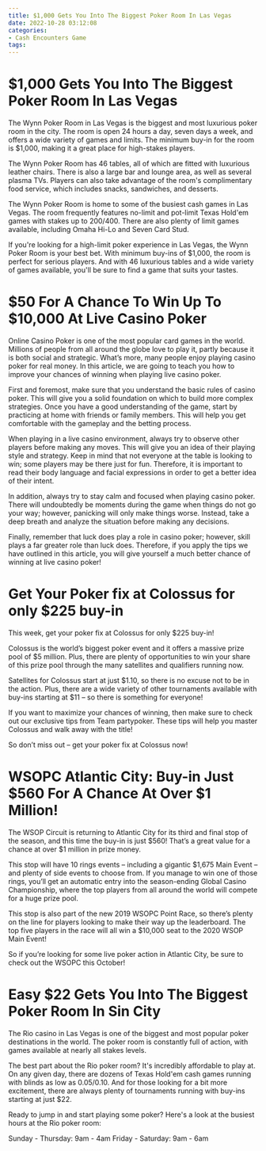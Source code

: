 ```yaml
---
title: $1,000 Gets You Into The Biggest Poker Room In Las Vegas 
date: 2022-10-28 03:12:08
categories:
- Cash Encounters Game
tags:
---
```



#  $1,000 Gets You Into The Biggest Poker Room In Las Vegas 

The Wynn Poker Room in Las Vegas is the biggest and most luxurious poker room in the city. The room is open 24 hours a day, seven days a week, and offers a wide variety of games and limits. The minimum buy-in for the room is $1,000, making it a great place for high-stakes players.

The Wynn Poker Room has 46 tables, all of which are fitted with luxurious leather chairs. There is also a large bar and lounge area, as well as several plasma TVs. Players can also take advantage of the room's complimentary food service, which includes snacks, sandwiches, and desserts.

The Wynn Poker Room is home to some of the busiest cash games in Las Vegas. The room frequently features no-limit and pot-limit Texas Hold'em games with stakes up to $200/$400. There are also plenty of limit games available, including Omaha Hi-Lo and Seven Card Stud.

If you're looking for a high-limit poker experience in Las Vegas, the Wynn Poker Room is your best bet. With minimum buy-ins of $1,000, the room is perfect for serious players. And with 46 luxurious tables and a wide variety of games available, you'll be sure to find a game that suits your tastes.

#  $50 For A Chance To Win Up To $10,000 At Live Casino Poker 

Online Casino Poker is one of the most popular card games in the world. Millions of people from all around the globe love to play it, partly because it is both social and strategic. What’s more, many people enjoy playing casino poker for real money. In this article, we are going to teach you how to improve your chances of winning when playing live casino poker.

First and foremost, make sure that you understand the basic rules of casino poker. This will give you a solid foundation on which to build more complex strategies. Once you have a good understanding of the game, start by practicing at home with friends or family members. This will help you get comfortable with the gameplay and the betting process.

When playing in a live casino environment, always try to observe other players before making any moves. This will give you an idea of their playing style and strategy. Keep in mind that not everyone at the table is looking to win; some players may be there just for fun. Therefore, it is important to read their body language and facial expressions in order to get a better idea of their intent.

In addition, always try to stay calm and focused when playing casino poker. There will undoubtedly be moments during the game when things do not go your way; however, panicking will only make things worse. Instead, take a deep breath and analyze the situation before making any decisions.

Finally, remember that luck does play a role in casino poker; however, skill plays a far greater role than luck does. Therefore, if you apply the tips we have outlined in this article, you will give yourself a much better chance of winning at live casino poker!

#  Get Your Poker fix at Colossus for only $225 buy-in 

This week, get your poker fix at Colossus for only $225 buy-in!

Colossus is the world’s biggest poker event and it offers a massive prize pool of $5 million. Plus, there are plenty of opportunities to win your share of this prize pool through the many satellites and qualifiers running now.

Satellites for Colossus start at just $1.10, so there is no excuse not to be in the action. Plus, there are a wide variety of other tournaments available with buy-ins starting at $11 – so there is something for everyone!

If you want to maximize your chances of winning, then make sure to check out our exclusive tips from Team partypoker. These tips will help you master Colossus and walk away with the title!

So don’t miss out – get your poker fix at Colossus now!

#  WSOPC Atlantic City: Buy-in Just $560 For A Chance At Over $1 Million! 

The WSOP Circuit is returning to Atlantic City for its third and final stop of the season, and this time the buy-in is just $560! That’s a great value for a chance at over $1 million in prize money.

This stop will have 10 rings events – including a gigantic $1,675 Main Event – and plenty of side events to choose from. If you manage to win one of those rings, you’ll get an automatic entry into the season-ending Global Casino Championship, where the top players from all around the world will compete for a huge prize pool.

This stop is also part of the new 2019 WSOPC Point Race, so there’s plenty on the line for players looking to make their way up the leaderboard. The top five players in the race will all win a $10,000 seat to the 2020 WSOP Main Event!

So if you’re looking for some live poker action in Atlantic City, be sure to check out the WSOPC this October!

#  Easy $22 Gets You Into The Biggest Poker Room In Sin City

The Rio casino in Las Vegas is one of the biggest and most popular poker destinations in the world. The poker room is constantly full of action, with games available at nearly all stakes levels.

The best part about the Rio poker room? It's incredibly affordable to play at. On any given day, there are dozens of Texas Hold'em cash games running with blinds as low as $0.05/$0.10. And for those looking for a bit more excitement, there are always plenty of tournaments running with buy-ins starting at just $22.

Ready to jump in and start playing some poker? Here's a look at the busiest hours at the Rio poker room:

Sunday - Thursday: 9am - 4am
Friday - Saturday: 9am - 6am